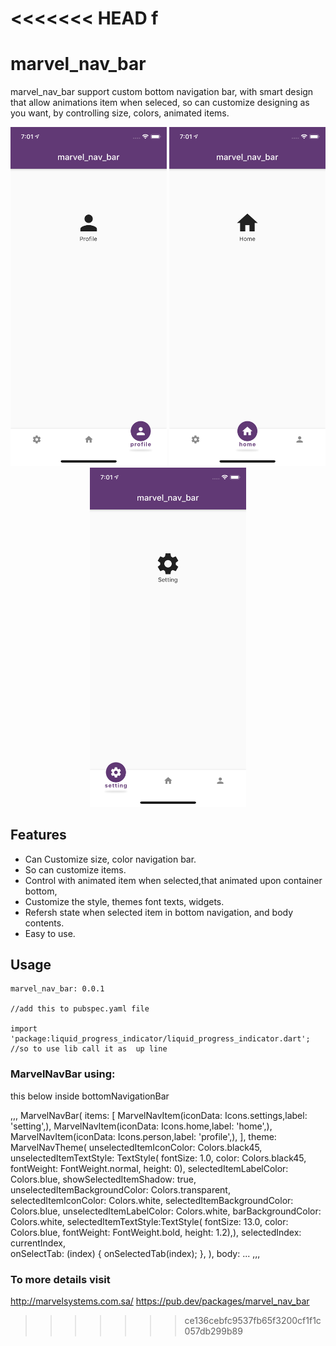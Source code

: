 <<<<<<< HEAD
f
=======
# marvel_nav_bar

marvel_nav_bar support custom bottom navigation bar, with smart design that allow animations item when seleced,
so can customize designing as you want, by controlling size, colors, animated items.


<p align="center">
<img src="SceenShot/img1.png" width=250>
<img src="SceenShot/img2.png" width=250>
<img src="SceenShot/img3.png" width=250>

</p>
  
## Features  
  
 - Can Customize size, color navigation bar.
 - So can customize items.
 - Control with animated item when selected,that animated upon container bottom, 
 - Customize the style, themes font texts, widgets.
 - Refersh state when selected item in bottom navigation, and body contents.
 - Easy to use.
  
## Usage

    marvel_nav_bar: 0.0.1
    
    //add this to pubspec.yaml file
    
    import 'package:liquid_progress_indicator/liquid_progress_indicator.dart';
    //so to use lib call it as  up line


### MarvelNavBar using:
this below inside bottomNavigationBar


,,,
MarvelNavBar(
        items: [
          MarvelNavItem(iconData: Icons.settings,label: 'setting',),
          MarvelNavItem(iconData: Icons.home,label: 'home',),
          MarvelNavItem(iconData: Icons.person,label: 'profile',),
        ],
        theme:
        MarvelNavTheme(
          unselectedItemIconColor: Colors.black45,
          unselectedItemTextStyle: TextStyle(
              fontSize: 1.0,
              color: Colors.black45,
              fontWeight: FontWeight.normal,
              height: 0),
          selectedItemLabelColor: Colors.blue,
          showSelectedItemShadow: true,
          unselectedItemBackgroundColor: Colors.transparent,
          selectedItemIconColor: Colors.white,
          selectedItemBackgroundColor: Colors.blue,
          unselectedItemLabelColor: Colors.white,
          barBackgroundColor: Colors.white,
          selectedItemTextStyle:TextStyle(
              fontSize: 13.0,
              color: Colors.blue,
              fontWeight: FontWeight.bold,
              height: 1.2),),
        selectedIndex: currentIndex,    
        onSelectTab: (index) {
          onSelectedTab(index);
        },
      ),
    body: ...
    ,,,
    
 ### To more details visit 
 http://marvelsystems.com.sa/
 https://pub.dev/packages/marvel_nav_bar
>>>>>>> ce136cebfc9537fb65f3200cf1f1c057db299b89
